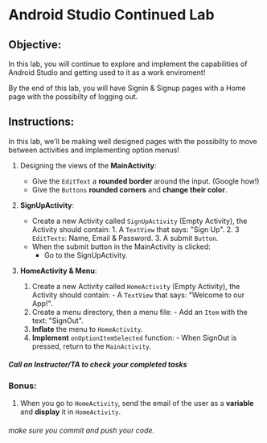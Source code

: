 # Android Studio Continued Lab

## Objective: 
In this lab, you will continue to explore and implement the capabilities of Android Studio and getting used to it as a work enviroment!  

By the end of this lab, you will have Signin & Signup pages with a Home page with the possibilty of logging out.  

## Instructions:

In this lab, we'll be making well designed pages with the possibilty to move between activities and implementing option menus!  

1. Designing the views of the **MainActivity**:
    - Give the `EditText` a **rounded border** around the input. (Google how!)
    - Give the `Buttons` **rounded corners** and **change their color**.

2. **SignUpActivity**:
    - Create a new Activity called `SignUpActivity` (Empty Activity), the Activity should contain:
          1. A `TextView` that says: "Sign Up".
          2. 3 `EditTexts`: Name, Email & Password.
          3. A submit `Button`.
    - When the submit button in the MainActivity is clicked:
        - Go to the SignUpActivity.

3. **HomeActivity & Menu**:
      1. Create a new Activity called `HomeActivity` (Empty Activity), the Activity should contain:
        - A `TextView` that says: "Welcome to our App!".
      2. Create a menu directory, then a menu file:
        - Add an `Item` with the text: "SignOut".
      3. **Inflate** the menu to `HomeActivity`.
      4. **Implement** `onOptionItemSelected` function:
        - When SignOut is pressed, return to the `MainActivity`.


##### Call an Instructor/TA to check your completed tasks

### Bonus:

1. When you go to `HomeActivity`, send the email of the user as a **variable** and **display** it in `HomeActivity`.
 
###### make sure you commit and push your code.
